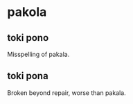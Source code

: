 # pakola
## toki pono

Misspelling of pakala.

## toki pona

Broken beyond repair, worse than pakala.
